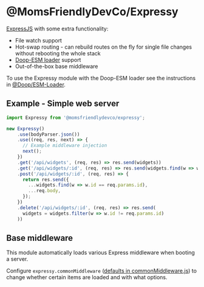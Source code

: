 @MomsFriendlyDevCo/Expressy
===========================
[ExpressJS](https://expressjs.com) with some extra functionality:

* File watch support
* Hot-swap routing - can rebuild routes on the fly for single file changes without rebooting the whole stack
* [Doop-ESM loader](https://github.com/MomsFriendlyDevCo/Expressy#readme) support
* Out-of-the-box base middleware


To use the Expressy module with the Doop-ESM loader see the instructions in [@Doop/ESM-Loader](https://github.com/MomsFriendlyDevCo/Expressy#readme).


Example - Simple web server
---------------------------
```javascript
import Expressy from '@momsfriendlydevco/expressy';

new Expressy()
	.use(bodyParser.json())
	.use((req, res, next) => {
	  // Example middleware injection
	  next();
	})
	.get('/api/widgets', (req, res) => res.send(widgets))
	.get('/api/widgets/:id', (req, res) => res.send(widgets.find(w => w.id == req.params.id)))
	.post('/api/widgets/:id', (req, res) => {
	  return res.send({
		...widgets.find(w => w.id == req.params.id),
		...req.body,
	  });
	})
	.delete('/api/widgets/:id', (req, res) => res.send(
	  widgets = widgets.filter(w => w.id != req.params.id)
	))
```


Base middleware
---------------
This module automatically loads various Express middleware when booting a server.

Configure `expressy.commonMiddleware` ([defaults in commonMiddleware.js](lib/commonMiddleware.js)) to change whether certain items are loaded and with what options.
